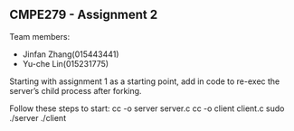 ## CMPE279 - Assignment 2
Team members: 
- Jinfan Zhang(015443441)
- Yu-che Lin(015231775)

Starting with assignment 1 as a starting point, add in code to re-exec the server’s child process after forking.

Follow these steps to start:
cc -o server server.c
cc -o client client.c
sudo ./server
./client
